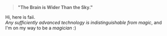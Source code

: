 > **"The Brain is Wider Than the Sky."**

  Hi, here is faii.  
  *Any sufficiently advanced technology is indistinguishable from magic*, and I'm on my way to be a *magician* :)
  
  
